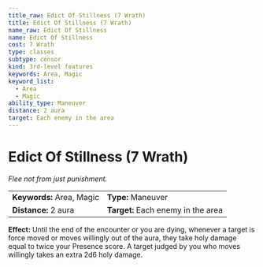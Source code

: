```yaml
---
title_raw: Edict Of Stillness (7 Wrath)
title: Edict Of Stillness (7 Wrath)
name_raw: Edict Of Stillness
name: Edict Of Stillness
cost: 7 Wrath
type: classes
subtype: censor
kind: 3rd-level features
keywords: Area, Magic
keyword_list:
  - Area
  - Magic
ability_type: Maneuver
distance: 2 aura
target: Each enemy in the area
---
```


# Edict Of Stillness (7 Wrath)

*Flee not from just punishment.*

|                           |                                    |
| :------------------------ | :--------------------------------- |
| **Keywords:** Area, Magic | **Type:** Maneuver                 |
| **Distance:** 2 aura      | **Target:** Each enemy in the area |

**Effect:** Until the end of the encounter or you are dying, whenever a target is force moved or moves willingly out of the aura, they take holy damage equal to twice your Presence score. A target judged by you who moves willingly takes an extra 2d6 holy damage.
